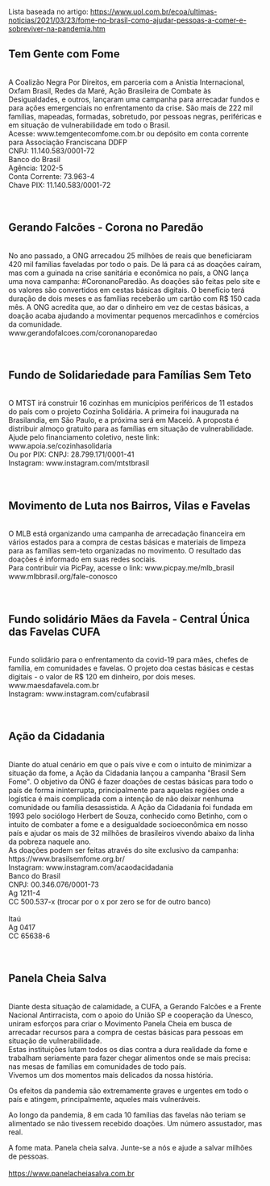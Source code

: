 Lista baseada no artigo: https://www.uol.com.br/ecoa/ultimas-noticias/2021/03/23/fome-no-brasil-como-ajudar-pessoas-a-comer-e-sobreviver-na-pandemia.htm

<h2>Tem Gente com Fome</h2><br>
A Coalizão Negra Por Direitos, em parceria com a Anistia Internacional, Oxfam Brasil, Redes da Maré, 
Ação Brasileira de Combate às Desigualdades, e outros, lançaram uma campanha para arrecadar fundos e 
para ações emergenciais no enfrentamento da crise. São mais de 222 mil famílias, mapeadas, formadas, 
sobretudo, por pessoas negras, periféricas e em situação de vulnerabilidade em todo o Brasil. <br>
Acesse: www.temgentecomfome.com.br ou depósito em conta corrente para 
Associação Franciscana DDFP <br>
CNPJ: 11.140.583/0001-72 <br>
Banco do Brasil <br>
Agência: 1202-5 <br>
Conta Corrente: 73.963-4 <br>
Chave PIX: 11.140.583/0001-72 <br> 
<br>
<br>
<h2>Gerando Falcões - Corona no Paredão</h2><br>
No ano passado, a ONG arrecadou 25 milhões de reais que beneficiaram 
420 mil famílias faveladas por todo o país. De lá para cá as doações caíram, mas com a guinada na crise 
sanitária e econômica no país, a ONG lança uma nova campanha: #CoronanoParedão. As doações são feitas 
pelo site e os valores são convertidos em cestas básicas digitais. O benefício terá duração de dois meses 
e as famílias receberão um cartão com R$ 150 cada mês. A ONG acredita que, ao dar o dinheiro em vez de 
cestas básicas, a doação acaba ajudando a movimentar pequenos mercadinhos e comércios da comunidade.<br> 
www.gerandofalcoes.com/coronanoparedao<br>
<br>
<br>
<h2>Fundo de Solidariedade para Famílias Sem Teto</h2><br>
O MTST irá construir 16 cozinhas em municípios periféricos de 11 estados do país com o projeto Cozinha 
Solidária. A primeira foi inaugurada na Brasilandia, em São Paulo, e a próxima será em Maceió. A proposta 
é distribuir almoço gratuito para as famílias em situação de vulnerabilidade. Ajude pelo financiamento 
coletivo, neste link: www.apoia.se/cozinhasolidaria<br>
Ou por PIX: CNPJ: 28.799.171/0001-41 <br>
Instagram: www.instagram.com/mtstbrasil <br>
<br>
<br>
<h2>Movimento de Luta nos Bairros, Vilas e Favelas</h2><br>
O MLB está organizando uma campanha de arrecadação financeira em vários estados para a compra de cestas 
básicas e materiais de limpeza para as famílias sem-teto organizadas no movimento. O resultado das doações 
é informado em suas redes sociais.<br>
Para contribuir via PicPay, acesse o link: www.picpay.me/mlb_brasil<br>
www.mlbbrasil.org/fale-conosco<br>
<br>
<br>
<h2>Fundo solidário Mães da Favela - Central Única das Favelas CUFA</h2><br>
Fundo solidário para o enfrentamento da covid-19 para mães, chefes de família, 
em comunidades e favelas. O projeto doa cestas básicas e cestas digitais - o valor de R$ 120 em dinheiro,
por dois meses.<br>
www.maesdafavela.com.br<br>
Instagram: www.instagram.com/cufabrasil<br>
<br>
<br>
<h2>Ação da Cidadania</h2><br>
Diante do atual cenário em que o país vive e com o intuito de minimizar a situação da fome, a Ação da Cidadania 
lançou a campanha "Brasil Sem Fome". O objetivo da ONG é fazer doações de cestas básicas para todo o país de forma 
ininterrupta, principalmente para aquelas regiões onde a logística é mais complicada com a intenção de não deixar 
nenhuma comunidade ou família desassistida. A Ação da Cidadania foi fundada em 1993 pelo sociólogo Herbert de Souza, 
conhecido como Betinho, com o intuito de combater a fome e a desigualdade socioeconômica em nosso país e ajudar os 
mais de 32 milhões de brasileiros vivendo abaixo da linha da pobreza naquele ano.<br>
As doações podem ser feitas através do site exclusivo da campanha: https://www.brasilsemfome.org.br/<br>
Instagram: www.instagram.com/acaodacidadania<br>
Banco do Brasil<br>
CNPJ: 00.346.076/0001-73 <br>
Ag 1211-4 <br>
CC 500.537-x (trocar por o x por zero se for de outro banco) <br>
<br>
Itaú <br> 
Ag 0417 <br>
CC 65638-6 <br>
<br>
<br>
<h2>Panela Cheia Salva</h2><br>
Diante desta situação de calamidade, a CUFA, a Gerando Falcões e a Frente Nacional Antirracista, com o apoio do União SP e cooperação da Unesco, uniram esforços para criar o Movimento Panela Cheia em busca de arrecadar recursos para a compra de cestas básicas para pessoas em situação de vulnerabilidade.<br>
Estas instituições lutam todos os dias contra a dura realidade da fome e trabalham seriamente para fazer chegar alimentos onde se mais precisa: nas mesas de famílias em comunidades de todo país.<br>
Vivemos um dos momentos mais delicados da nossa história.<br>

Os efeitos da pandemia são extremamente graves e urgentes em todo o país e atingem, principalmente, aqueles mais vulneráveis.<br>

Ao longo da pandemia, 8 em cada 10 famílias das favelas não teriam se alimentado se não tivessem recebido doações. Um número assustador, mas real.<br>

A fome mata. Panela cheia salva. Junte-se a nós e ajude a salvar milhões de pessoas.<br>
<br>
https://www.panelacheiasalva.com.br
